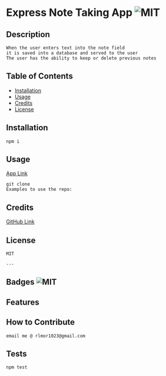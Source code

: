 # Express Note Taking App ![MIT](https://img.shields.io/badge/License-MIT%20-green)

## Description

    When the user enters text into the note field
    it is saved into a database and served to the user
    The user has the ability to keep or delete previous notes

## Table of Contents

- [Installation](#installation)
- [Usage](#usage)
- [Credits](#credits)
- [License](#license)

## Installation

    npm i

## Usage

[App Link](https://afternoon-escarpment-89846.herokuapp.com/)

    git clone
    Examples to use the repo:

## Credits

[GitHub Link](https://github.com/confusedicarus)

## License

    MIT

    ---

## Badges ![MIT](https://img.shields.io/badge/License-MIT%20-green)

## Features

## How to Contribute

    email me @ rlmor1023@gmail.com

## Tests

    npm test
